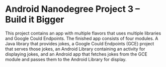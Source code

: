 # Android Nanodegree Project 3 – Build it Bigger

This project contains an app with multiple flavors that uses
multiple libraries and Google Could Endpoints. The finished app consists
of four modules. A Java library that provides jokes, a Google Could Endpoints
(GCE) project that serves those jokes, an Android Library containing an
activity for displaying jokes, and an Android app that fetches jokes from the
GCE module and passes them to the Android Library for display.
